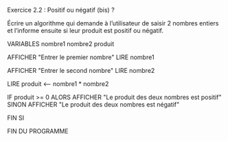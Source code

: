 Exercice 2.2 : Positif ou négatif (bis) ?

Écrire un algorithme qui demande à l’utilisateur de saisir 2 nombres entiers et l’informe ensuite si leur produit est positif ou négatif.

VARIABLES
nombre1
nombre2
produit

AFFICHER "Entrer le premier nombre"
LIRE nombre1

AFFICHER "Entrer le second nombre"
LIRE nombre2

LIRE produit <-- nombre1 * nombre2

IF produit >= 0
ALORS AFFICHER "Le produit des deux nombres est positif"
SINON AFFICHER "Le produit des deux nombres est négatif"

FIN SI 

FIN DU PROGRAMME